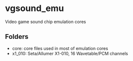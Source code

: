 # vgsound_emu
Video game sound chip emulation cores

## Folders
- core: core files used in most of emulation cores
- x1_010: Seta/Allumer X1-010, 16 Wavetable/PCM channels
